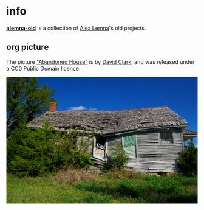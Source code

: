 # info

[**alemna-old**](https://github.com/alemna-old) is a collection of [Alex Lemna](https://github.com/AlexLemna)'s old projects.

## org picture

The picture ["Abandoned House"](https://www.publicdomainpictures.net/en/view-image.php?image=149572&picture=abandoned-house) is by [David Clark](https://www.publicdomainpictures.net/en/browse-author.php?a=113711), and was released under a CC0 Public Domain licence.

![Alt text](abandoned-house.jpg?raw=true "Title")
